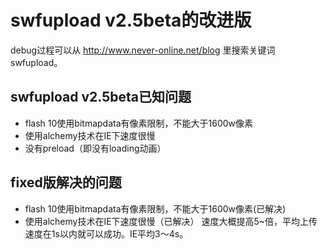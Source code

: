 # swfupload v2.5beta的改进版

debug过程可以从 http://www.never-online.net/blog 里搜索关键词swfupload。

## swfupload v2.5beta已知问题
* flash 10使用bitmapdata有像素限制，不能大于1600w像素
* 使用alchemy技术在IE下速度很慢
* 没有preload（即没有loading动画）

## fixed版解决的问题
* flash 10使用bitmapdata有像素限制，不能大于1600w像素(已解决)
* 使用alchemy技术在IE下速度很慢（已解决）
速度大概提高5~倍，平均上传速度在1s以内就可以成功。IE平均3～4s。

